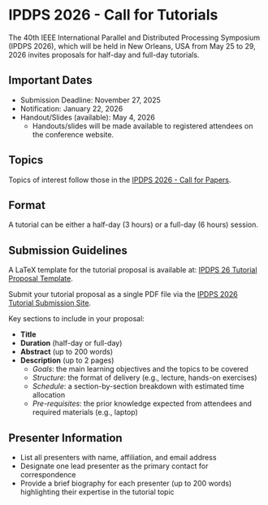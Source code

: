 
# IPDPS 2026 - Call for Tutorials

The 40th IEEE International Parallel and Distributed Processing Symposium (IPDPS 2026), which will be held in New Orleans, USA from May 25 to 29, 2026 invites proposals for half-day and full-day tutorials.

## Important Dates

- Submission Deadline: November 27, 2025
- Notification: January 22, 2026
- Handout/Slides (available): May 4, 2026
    - Handouts/slides will be made available to registered attendees on the conference website.

## Topics

Topics of interest follow those in the [IPDPS 2026 - Call for Papers](https://www.ipdps.org/ipdps2026/2026-call-for-papers.html).

## Format

A tutorial can be either a half-day (3 hours) or a full-day (6 hours) session.

## Submission Guidelines

A LaTeX template for the tutorial proposal is available at: [IPDPS 26 Tutorial Proposal Template](https://github.com/hunsa/ipdps26tutorials/tree/main/template).

Submit your tutorial proposal as a single PDF file via the [IPDPS 2026 Tutorial Submission Site](https://link_will_be_fixed).

Key sections to include in your proposal:
- **Title**
- **Duration** (half-day or full-day)
- **Abstract** (up to 200 words)
- **Description** (up to 2 pages)
  - *Goals*: the main learning objectives and the topics to be covered 
  - *Structure*: the format of delivery (e.g., lecture, hands-on exercises)
  - *Schedule*: a section-by-section breakdown with estimated time allocation
  - *Pre-requisites*: the prior knowledge expected from attendees and required materials (e.g., laptop)
  
## Presenter Information

- List all presenters with name, affiliation, and email address
- Designate one lead presenter as the primary contact for correspondence  
- Provide a brief biography for each presenter (up to 200 words) highlighting their expertise in the tutorial topic

